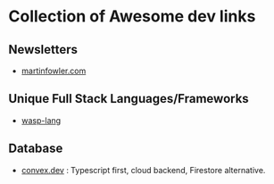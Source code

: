 # Collection of Awesome dev links

## Newsletters
- [martinfowler.com](https://martinfowler.com)
  
## Unique Full Stack Languages/Frameworks
- [wasp-lang](https://wasp-lang.dev/)

## Database
- [convex.dev](https://www.convex.dev/) : Typescript first, cloud backend, Firestore alternative.
